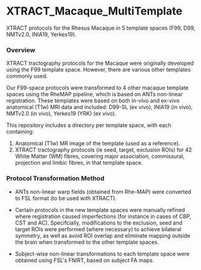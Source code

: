 # XTRACT_Macaque_MultiTemplate
XTRACT protocols for the Rhesus Macaque in 5 template spaces (F99, D99, NMTv2.0, INIA19, Yerkes19).

### Overview ###
XTRACT tractography protocols for the Macaque were originally developed using the F99 template space.
However, there are various other templates commonly used. 

Our F99-space protocols were transformed to 4 other macaque template spaces using the RheMAP pipeline, which is based on ANTs non-linear registration. 
These templates were based on both in-vivo and ex-vivo anatomical (T1w) MRI data and included: D99-SL (ex vivo), INIA19 (in vivo), NMTv2.0 (in vivo), Yerkes19 (YRK) (ex vivo).

This repository includes a directory per template space, with each containing:
1. Anatomical (T1w) MR image of the template (used as a reference).
3. XTRACT tractography protocols (ie seed, target, exclusion ROIs) for 42 White Matter (WM) fibres, covering major association, commissural, projection and limbic fibres, in that template space.

### Protocol Transformation Method ###

- ANTs non-linear warp fields (obtained from Rhe-MAP) were converted to FSL format (to be used with XTRACT).
  
- Certain protocols in the new template spaces were manually refined where registration caused imperfections (for instance in cases of CBP, CST and AC). Specifcially, modifications to the exclusion, seed and target ROIs were performed (where necessary) to achieve bilateral symmetry, as well as avoid ROI overlap and eliminate mapping outside the brain when transformed to the other template spaces.
  
- Subject-wise non-linear transformations to each template space were obtained using FSL's FNIRT, based on subject FA maps. 
